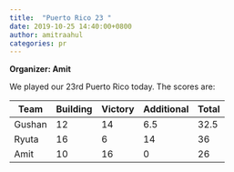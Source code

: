 ```yaml
---
title:  "Puerto Rico 23 "
date: 2019-10-25 14:40:00+0800
author: amitraahul
categories: pr
---
```



**Organizer: Amit** 

We played our 23rd Puerto Rico today. The scores are: 

| Team                | Building | Victory | Additional | Total |
| --------------------| -------- | ------- | ---------- | ----- |
| Gushan              | 12       | 14      | 6.5        | 32.5  |
| Ryuta               | 16       | 6       | 14         | 36    |
| Amit                | 10       | 16      | 0          | 26    |
